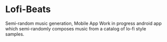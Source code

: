 # Lofi-Beats
Semi-random music generation, Mobile App
Work in progress android app which semi-randomly composes music from a catalog of lo-fi style samples.
